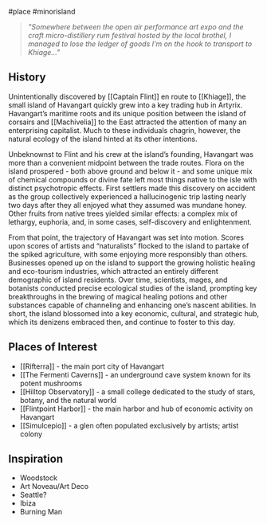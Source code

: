#place #minorisland 
> _"Somewhere between the open air performance art expo and the craft micro-distillery rum festival hosted by the local brothel, I managed to lose the ledger of goods I’m on the hook to transport to Khiage…"_

## History
Unintentionally discovered by [[Captain Flint]] en route to [[Khiage]], the small island of Havangart quickly grew into a key trading hub in Artyrix. Havangart’s maritime roots and its unique position between the island of corsairs and [[Machivelia]] to the East attracted the attention of many an enterprising capitalist. Much to these individuals chagrin, however, the natural ecology of the island hinted at its other intentions.

Unbeknownst to Flint and his crew at the island’s founding, Havangart was more than a convenient midpoint between the trade routes. Flora on the island prospered - both above ground and below it - and some unique mix of chemical compounds or divine fate left most things native to the isle with distinct psychotropic effects. First settlers made this discovery on accident as the group collectively experienced a hallucinogenic trip lasting nearly two days after they all enjoyed what they assumed was mundane honey. Other fruits from native trees yielded similar effects: a complex mix of lethargy, euphoria, and, in some cases, self-discovery and enlightenment. 

From that point, the trajectory of Havangart was set into motion. Scores upon scores of artists and “naturalists” flocked to the island to partake of the spiked agriculture, with some enjoying more responsibly than others. Businesses opened up on the island to support the growing holistic healing and eco-tourism industries, which attracted an entirely different demographic of island residents. Over time, scientists, mages, and botanists conducted precise ecological studies of the island, prompting key breakthroughs in the brewing of magical healing potions and other substances capable of channeling and enhancing one’s nascent abilities. In short, the island blossomed into a key economic, cultural, and strategic hub, which its denizens embraced then, and continue to foster to this day.
## Places of Interest
- [[Rifterra]] - the main port city of Havangart
- [[The Fermenti Caverns]] - an underground cave system known for its potent mushrooms
- [[Hilltop Observatory]] - a small college dedicated to the study of stars, botany, and the natural world
- [[Flintpoint Harbor]] - the main harbor and hub of economic activity on Havangart
- [[Simulcepio]] - a glen often populated exclusively by artists; artist colony
## Inspiration
- Woodstock
- Art Noveau/Art Deco
- Seattle?
- Ibiza
- Burning Man

